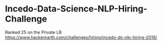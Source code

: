 # Incedo-Data-Science-NLP-Hiring-Challenge
Ranked 25 on the Private LB
https://www.hackerearth.com/challenges/hiring/incedo-ds-nlp-hiring-2019/
